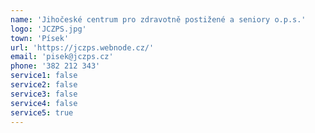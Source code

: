 ```yaml
---
name: 'Jihočeské centrum pro zdravotně postižené a seniory o.p.s.'
logo: 'JCZPS.jpg'
town: 'Písek'
url: 'https://jczps.webnode.cz/'
email: 'pisek@jczps.cz'
phone: '382 212 343'
service1: false
service2: false
service3: false
service4: false
service5: true
---
```

